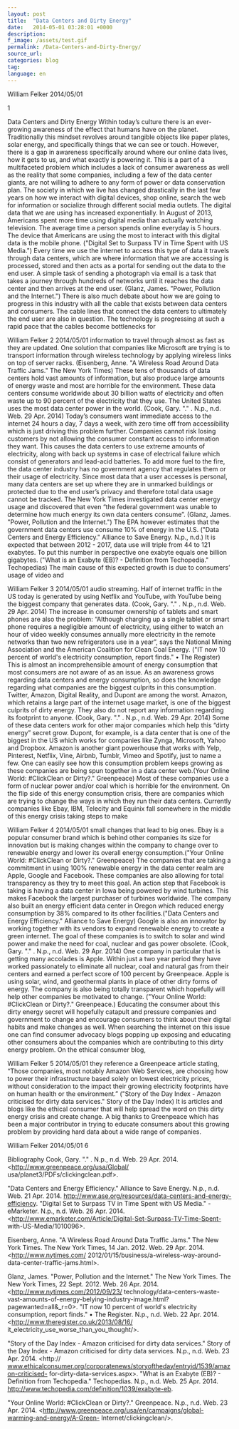 ```yaml
---
layout: post
title:  "Data Centers and Dirty Energy"
date:   2014-05-01 03:28:01 +0000
description:
f_image: /assets/test.gif
permalink: /Data-Centers-and-Dirty-Energy/
source_url:
categories: blog
tag:
language: en
---
```


William Felker  2014/05/01

1

Data Centers and Dirty Energy
 Within today’s culture there is an ever-growing awareness of the effect that humans have on the planet. Traditionally this mindset revolves around tangible objects like paper plates, solar energy, and specifically things that we can see or touch. However, there is a gap in awareness specifically around where our online data lives, how it gets to us, and what exactly is powering it. This is a part of a multifaceted problem which includes a lack of consumer awareness as well as the reality that some companies, including a few of the data center giants, are not willing to adhere to any form of power or data conservation plan.
 The society in which we live has changed drastically in the last few years on how we interact with digital devices, shop online, search the web for information or socialize through different social media outlets. The digital data that we are using has increased exponentially. In August of 2013, Americans spent more time using digital media than actually watching television. The average time a person spends online everyday is 5 hours. The device that Americans are using the most to interact with this digital data is the mobile phone. ("Digital Set to Surpass TV in Time Spent with US Media.") Every time we use the internet to access this type of data it travels through data centers, which are where information that we are accessing is processed, stored and then acts as a portal for sending out the data to the end user. A simple task of sending a photograph via email is a task that takes a journey through hundreds of networks until it reaches the data center and then arrives at the end user. (Glanz, James. "Power, Pollution and the Internet.") There is also much debate about how we are going to progress in this industry with all the cable that exists between data centers and consumers. The cable lines that connect the data centers to ultimately the end user are also in question. The technology is progressing at such a rapid pace that the cables become bottlenecks for

William Felker   2 2014/05/01
information to travel through almost as fast as they are updated. One solution that companies like Microsoft are trying is to transport information through wireless technology by applying wireless links on top of server racks. (Eisenberg, Anne. "A Wireless Road Around Data Traffic Jams." The New York Times)
 These tens of thousands of data centers hold vast amounts of information, but also produce large amounts of energy waste and most are horrible for the environment. These data centers consume worldwide about 30 billion watts of electricity and often waste up to 90 percent of the electricity that they use. The United States uses the most data center power in the world. (Cook, Gary. "." . N.p., n.d. Web. 29 Apr. 2014) Today’s consumers want immediate access to the internet 24 hours a day, 7 days a week, with zero time off from accessibility which is just driving this problem further. Companies cannot risk losing customers by not allowing the consumer constant access to information they want. This causes the data centers to use extreme amounts of electricity, along with back up systems in case of electrical failure which consist of generators and lead-acid batteries. To add more fuel to the fire, the data center industry has no government agency that regulates them or their usage of electricity. Since most data that a user accesses is personal, many data centers are set up where they are in unmarked buildings or protected due to the end user’s privacy and therefore total data usage cannot be tracked. The New York Times investigated data center energy usage and discovered that even “the federal government was unable to determine how much energy its own data centers consume”. (Glanz, James. "Power, Pollution and the Internet.") The EPA however estimates that the government data centers use consume 10% of energy in the U.S. ("Data Centers and Energy Efficiency." Alliance to Save Energy. N.p., n.d.) It is expected that between 2012 - 2017, data use will triple from 44 to 121 exabytes. To put this number in perspective one exabyte equals one billion gigabytes. ("What is an Exabyte (EB)? - Definition from Techopedia." Techopedias) The main cause of this expected growth is due to consumers’ usage of video and

William Felker   3 2014/05/01
audio streaming. Half of internet traffic in the US today is generated by using Netflix and YouTube, with YouTube being the biggest company that generates data. (Cook, Gary. "." . N.p., n.d. Web. 29 Apr. 2014) The increase in consumer ownership of tablets and smart phones are also the problem: “Although charging up a single tablet or smart phone requires a negligible amount of electricity, using either to watch an hour of video weekly consumes annually more electricity in the remote networks than two new refrigerators use in a year”, says the National Mining Association and the American Coalition for Clean Coal Energy. ("IT now 10 percent of world's electricity consumption, report finds." • The Register) This is almost an incomprehensible amount of energy consumption that most consumers are not aware of as an issue.
 As an awareness grows regarding data centers and energy consumption, so does the knowledge regarding what companies are the biggest culprits in this consumption. Twitter, Amazon, Digital Reality, and Dupont are among the worst. Amazon, which retains a large part of the internet usage market, is one of the biggest culprits of dirty energy. They also do not report any information regarding its footprint to anyone. (Cook, Gary. "." . N.p., n.d. Web. 29 Apr. 2014) Some of these data centers work for other major companies which help this “dirty energy” secret grow. Dupont, for example, is a data center that is one of the biggest in the US which works for companies like Zynga, Microsoft, Yahoo and Dropbox. Amazon is another giant powerhouse that works with Yelp, Pinterest, Netflix, Vine, Airbnb, Tumblr, Vimeo and Spotify, just to name a few. One can easily see how this consumption problem keeps growing as these companies are being spun together in a data center web.(Your Online World: #ClickClean or Dirty?." Greenpeace) Most of these companies use a form of nuclear power and/or coal which is horrible for the environment.
 On the flip side of this energy consumption crisis, there are companies which are trying to change the ways in which they run their data centers. Currently companies like Ebay, IBM, Telecity and Equinix fall somewhere in the middle of this energy crisis taking steps to make

William Felker   4 2014/05/01
small changes that lead to big ones. Ebay is a popular consumer brand which is behind other companies its size for innovation but is making changes within the company to change over to renewable energy and lower its overall energy consumption.("Your Online World: #ClickClean or Dirty?." Greenpeace)
 The companies that are taking a commitment in using 100% renewable energy in the data center realm are Apple, Google and Facebook. These companies are also allowing for total transparency as they try to meet this goal. An action step that Facebook is taking is having a data center in Iowa being powered by wind turbines. This makes Facebook the largest purchaser of turbines worldwide. The company also built an energy efficient data center in Oregon which reduced energy consumption by 38% compared to its other facilities.("Data Centers and Energy Efficiency." Alliance to Save Energy) Google is also an innovator by working together with its vendors to expand renewable energy to create a green internet. The goal of these companies is to switch to solar and wind power and make the need for coal, nuclear and gas power obsolete. (Cook, Gary. "." . N.p., n.d. Web. 29 Apr. 2014) One company in particular that is getting many accolades is Apple. Within just a two year period they have worked passionately to eliminate all nuclear, coal and natural gas from their centers and earned a perfect score of 100 percent by Greenpeace. Apple is using solar, wind, and geothermal plants in place of other dirty forms of energy. The company is also being totally transparent which hopefully will help other companies be motivated to change. ("Your Online World: #ClickClean or Dirty?." Greenpeace.)
 Educating the consumer about this dirty energy secret will hopefully catapult and pressure companies and government to change and encourage consumers to think about their digital habits and make changes as well. When searching the internet on this issue one can find consumer advocacy blogs popping up exposing and educating other consumers about the companies which are contributing to this dirty energy problem. On the ethical consumer blog,

William Felker   5 2014/05/01
they reference a Greenpeace article stating, “Those companies, most notably Amazon Web Services, are choosing how to power their infrastructure based solely on lowest electricity prices, without consideration to the impact their growing electricity footprints have on human health or the environment.” ("Story of the Day Index - Amazon criticised for dirty data services." Story of the Day Index) It is articles and blogs like the ethical consumer that will help spread the word on this dirty energy crisis and create change. A big thanks to Greenpeace which has been a major contributor in trying to educate consumers about this growing problem by providing hard data about a wide range of companies.


















William Felker  2014/05/01
6


Bibliography
Cook, Gary. "." . N.p., n.d. Web. 29 Apr. 2014. <http://www.greenpeace.org/usa/Global/ usa/planet3/PDFs/clickingclean.pdf>.

"Data Centers and Energy Efficiency." Alliance to Save Energy. N.p., n.d. Web. 21 Apr. 2014. <http://www.ase.org/resources/data-centers-and-energy-efficiency>.
"Digital Set to Surpass TV in Time Spent with US Media." - eMarketer. N.p., n.d. Web. 26 Apr. 2014. <http://www.emarketer.com/Article/Digital-Set-Surpass-TV-Time-Spent- with-US-Media/1010096>.

Eisenberg, Anne. "A Wireless Road Around Data Traffic Jams." The New York Times. The New York Times, 14 Jan. 2012. Web. 29 Apr. 2014. <http://www.nytimes.com/ 2012/01/15/business/a-wireless-way-around-data-center-traffic-jams.html>.

Glanz, James. "Power, Pollution and the Internet." The New York Times. The New York Times, 22 Sept. 2012. Web. 26 Apr. 2014. <http://www.nytimes.com/2012/09/23/ technology/data-centers-waste-vast-amounts-of-energy-belying-industry-image.html? pagewanted=all&_r=0>.
"IT now 10 percent of world's electricity consumption, report finds." • The Register. N.p., n.d. Web. 22 Apr. 2014. <http://www.theregister.co.uk/2013/08/16/ it_electricity_use_worse_than_you_thought/>.

"Story of the Day Index - Amazon criticised for dirty data services." Story of the Day Index - Amazon criticised for dirty data services. N.p., n.d. Web. 23 Apr. 2014. <http:// www.ethicalconsumer.org/corporatenews/storyoftheday/entryid/1539/amazon-criticised- for-dirty-data-services.aspx>.
"What is an Exabyte (EB)? - Definition from Techopedia." Techopedias. N.p., n.d. Web. 25 Apr. 2014. <http://www.techopedia.com/definition/1039/exabyte-eb>.

"Your Online World: #ClickClean or Dirty?." Greenpeace. N.p., n.d. Web. 23 Apr. 2014. <http://www.greenpeace.org/usa/en/campaigns/global-warming-and-energy/A-Green- Internet/clickingclean/>.
